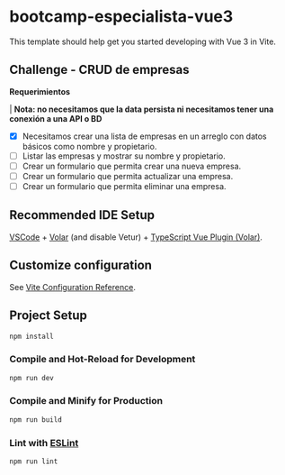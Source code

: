 # bootcamp-especialista-vue3

This template should help get you started developing with Vue 3 in Vite.

## Challenge - CRUD de empresas

**Requerimientos**

| **Nota: no necesitamos que la data persista ni necesitamos tener una conexión a una API o BD**

* [x] Necesitamos crear una lista de empresas en un arreglo con datos básicos como nombre y propietario.
* [ ] Listar las empresas y mostrar su nombre y propietario.
* [ ] Crear un formulario que permita crear una nueva empresa.
* [ ] Crear un formulario que permita actualizar una empresa.
* [ ] Crear un formulario que permita eliminar una empresa.

## Recommended IDE Setup

[VSCode](https://code.visualstudio.com/) + [Volar](https://marketplace.visualstudio.com/items?itemName=Vue.volar) (and disable Vetur) + [TypeScript Vue Plugin (Volar)](https://marketplace.visualstudio.com/items?itemName=Vue.vscode-typescript-vue-plugin).

## Customize configuration

See [Vite Configuration Reference](https://vitejs.dev/config/).

## Project Setup

```sh
npm install
```

### Compile and Hot-Reload for Development

```sh
npm run dev
```

### Compile and Minify for Production

```sh
npm run build
```

### Lint with [ESLint](https://eslint.org/)

```sh
npm run lint
```
